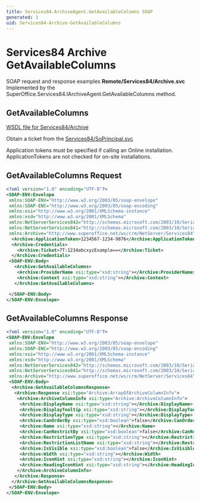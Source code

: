 ```yaml
---
title: Services84.ArchiveAgent.GetAvailableColumns SOAP
generated: 1
uid: Services84-Archive-GetAvailableColumns
---
```


# Services84 Archive GetAvailableColumns

SOAP request and response examples **Remote/Services84/Archive.svc**
Implemented by the <see cref="M:SuperOffice.Services84.IArchiveAgent.GetAvailableColumns">SuperOffice.Services84.IArchiveAgent.GetAvailableColumns</see> method.

## GetAvailableColumns

[WSDL file for Services84/Archive](../Services84-Archive.md)

Obtain a ticket from the [Services84/SoPrincipal.svc](../SoPrincipal/index.md)

Application tokens must be specified if calling an Online installation. ApplicationTokens are not checked for on-site installations.

## GetAvailableColumns Request

```xml
<?xml version="1.0" encoding="UTF-8"?>
<SOAP-ENV:Envelope
 xmlns:SOAP-ENV="http://www.w3.org/2003/05/soap-envelope"
 xmlns:SOAP-ENC="http://www.w3.org/2003/05/soap-encoding"
 xmlns:xsi="http://www.w3.org/2001/XMLSchema-instance"
 xmlns:xsd="http://www.w3.org/2001/XMLSchema"
 xmlns:NetServerServices842="http://schemas.microsoft.com/2003/10/Serialization/Arrays"
 xmlns:NetServerServices841="http://schemas.microsoft.com/2003/10/Serialization/"
 xmlns:Archive="http://www.superoffice.net/ws/crm/NetServer/Services84">
  <Archive:ApplicationToken>1234567-1234-9876</Archive:ApplicationToken>
  <Archive:Credentials>
    <Archive:Ticket>7T:1234abcxyzExample==</Archive:Ticket>
  </Archive:Credentials>
 <SOAP-ENV:Body>
   <Archive:GetAvailableColumns>
    <Archive:ProviderName xsi:type="xsd:string"></Archive:ProviderName>
    <Archive:Context xsi:type="xsd:string"></Archive:Context>
   </Archive:GetAvailableColumns>

 </SOAP-ENV:Body>
</SOAP-ENV:Envelope>

```

## GetAvailableColumns Response

```xml
<?xml version="1.0" encoding="UTF-8"?>
<SOAP-ENV:Envelope
 xmlns:SOAP-ENV="http://www.w3.org/2003/05/soap-envelope"
 xmlns:SOAP-ENC="http://www.w3.org/2003/05/soap-encoding"
 xmlns:xsi="http://www.w3.org/2001/XMLSchema-instance"
 xmlns:xsd="http://www.w3.org/2001/XMLSchema"
 xmlns:NetServerServices842="http://schemas.microsoft.com/2003/10/Serialization/Arrays"
 xmlns:NetServerServices841="http://schemas.microsoft.com/2003/10/Serialization/"
 xmlns:Archive="http://www.superoffice.net/ws/crm/NetServer/Services84">
 <SOAP-ENV:Body>
  <Archive:GetAvailableColumnsResponse>
   <Archive:Response xsi:type="Archive:ArrayOfArchiveColumnInfo">
    <Archive:ArchiveColumnInfo xsi:type="Archive:ArchiveColumnInfo">
     <Archive:DisplayName xsi:type="xsd:string"></Archive:DisplayName>
     <Archive:DisplayTooltip xsi:type="xsd:string"></Archive:DisplayTooltip>
     <Archive:DisplayType xsi:type="xsd:string"></Archive:DisplayType>
     <Archive:CanOrderBy xsi:type="xsd:boolean">false</Archive:CanOrderBy>
     <Archive:Name xsi:type="xsd:string"></Archive:Name>
     <Archive:CanRestrictBy xsi:type="xsd:boolean">false</Archive:CanRestrictBy>
     <Archive:RestrictionType xsi:type="xsd:string"></Archive:RestrictionType>
     <Archive:RestrictionListName xsi:type="xsd:string"></Archive:RestrictionListName>
     <Archive:IsVisible xsi:type="xsd:boolean">false</Archive:IsVisible>
     <Archive:Width xsi:type="xsd:string"></Archive:Width>
     <Archive:IconHint xsi:type="xsd:string"></Archive:IconHint>
     <Archive:HeadingIconHint xsi:type="xsd:string"></Archive:HeadingIconHint>
    </Archive:ArchiveColumnInfo>
   </Archive:Response>
  </Archive:GetAvailableColumnsResponse>
 </SOAP-ENV:Body>
</SOAP-ENV:Envelope>

```
